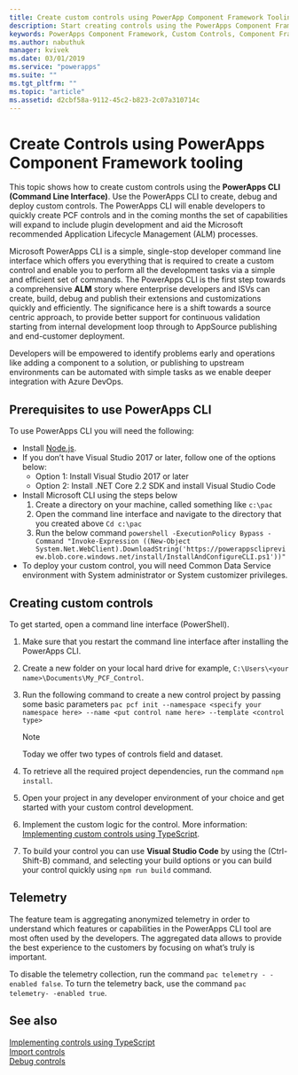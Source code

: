 ```yaml
---
title: Create custom controls using PowerApp Component Framework Tooling| Microsoft Docs
description: Start creating controls using the PowerApps Component Framework Tooling
keywords: PowerApps Component Framework, Custom Controls, Component Framework
ms.author: nabuthuk
manager: kvivek
ms.date: 03/01/2019
ms.service: "powerapps"
ms.suite: ""
ms.tgt_pltfrm: ""
ms.topic: "article"
ms.assetid: d2cbf58a-9112-45c2-b823-2c07a310714c
---
```


# Create Controls using PowerApps Component Framework tooling

This topic shows how to create custom controls using the **PowerApps CLI (Command Line Interface)**. Use the PowerApps CLI to create, debug and deploy custom controls. The PowerApps CLI will enable developers to quickly create PCF controls and in the coming months the set of capabilities will expand to include plugin development and aid the Microsoft recommended Application Lifecycle Management (ALM) processes.

Microsoft PowerApps CLI is a simple, single-stop developer command line interface which offers you everything that is required to create a custom control and enable you to perform all the development tasks via a simple and efficient set of commands. The PowerApps CLI is the first step towards a comprehensive **ALM** story where enterprise developers and ISVs can create, build, debug and publish their extensions and customizations quickly and efficiently. The significance here is a shift towards a source centric approach, to provide better support for continuous validation starting from internal development loop through to AppSource publishing and end-customer deployment.
 
Developers will be empowered to identify problems early and operations like adding a component to a solution, or publishing to upstream environments can be automated with simple tasks as we enable deeper integration with Azure DevOps.

## Prerequisites to use PowerApps CLI

To use PowerApps CLI you will need the following:

- Install [Node.js](https://nodejs.org/en/).
- If you don’t have Visual Studio 2017 or later, follow one of the options below:
   - Option 1: Install Visual Studio 2017 or later
   - Option 2: Install .NET Core 2.2 SDK and install Visual Studio Code
- Install Microsoft CLI using the steps below
    1. Create a directory on your machine, called something like `c:\pac` 
    2. Open the command line interface and navigate to the directory that you created above `Cd c:\pac` 
    3. Run the below command
 `powershell -ExecutionPolicy Bypass -Command "Invoke-Expression ((New-Object System.Net.WebClient).DownloadString('https://powerappsclipreview.blob.core.windows.net/install/InstallAndConfigureCLI.ps1'))"`  
- To deploy your custom control, you will need Common Data Service environment with System administrator or System customizer privileges.

## Creating custom controls

To get started, open a command line interface (PowerShell).

1. Make sure that you restart the  command line interface after installing the PowerApps CLI.
2. Create a new folder on your local hard drive for example, `C:\Users\<your name>\Documents\My_PCF_Control`.
3. Run the following command to create a new control project by passing some basic parameters
 `pac pcf init --namespace <specify your namespace here> --name <put control name here> --template <control type>`
 
   > [!NOTE]
   >Today we offer two types of controls field and dataset.

4. To retrieve all the required project dependencies, run the command `npm install`.
5. Open your project in any developer environment of your choice and get started with your custom control development.
6. Implement the custom logic for the control. More information: [Implementing custom controls using TypeScript](implementing-controls-using-typescript.md).
7. To build your control you can use **Visual Studio Code** by using the (Ctrl-Shift-B) command, and selecting your build options or you can build your control quickly using `npm run build` command.

## Telemetry

The feature team is aggregating anonymized telemetry in order to understand which features or capabilities in the PowerApps CLI tool are most often used by the developers. The aggregated data allows to provide the best experience to the customers by focusing on what’s truly is important.

To disable the telemetry collection, run the command `pac telemetry - -enabled false`. To turn the telemetry back, use the command `pac telemetry- -enabled true`.

## See also

[Implementing controls using TypeScript](implementing-controls-using-typescript.md)<br />
[Import controls](import-custom-controls.md)<br />
[Debug controls](debugging-custom-controls.md)
